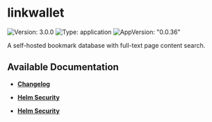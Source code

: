 # linkwallet

![Version: 3.0.0](https://img.shields.io/badge/Version-3.0.0-informational?style=flat-square) ![Type: application](https://img.shields.io/badge/Type-application-informational?style=flat-square) ![AppVersion: "0.0.36"](https://img.shields.io/badge/AppVersion-"0.0.36"-informational?style=flat-square)

A self-hosted bookmark database with full-text page content search.

## Available Documentation

- [**Changelog**](CHANGELOG)

- [**Helm Security**](container-security)

- [**Helm Security**](helm-security)

